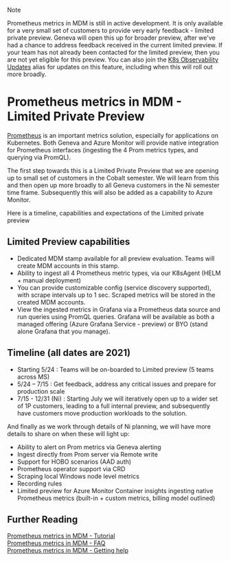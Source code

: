 > [!Note]
> Prometheus metrics in MDM is still in active development. It is only available for a very small set of customers to provide very early feedback - limited private preview. Geneva will open this up for broader preview, after we've had a chance to address feedback received in the current limited preview. If your team has not already been contacted for the limited preview, then you are not yet eligible for this preview. You can also join the [K8s Observability Updates](https://idwebelements/GroupManagement.aspx?Group=K8sObsUpdates&Operation=join) alias for updates on this feature, including when this will roll out more broadly.

# Prometheus metrics in MDM - Limited Private Preview

[Prometheus](https://prometheus.io/docs/introduction/overview/) is an important metrics solution, especially for applications on Kubernetes. Both Geneva and Azure Monitor will provide native integration for Prometheus interfaces (ingesting the 4 Prom metrics types, and querying via PromQL).

The first step towards this is a Limited Private Preview that we are opening up to small set of customers in the Cobalt semester. We will learn from this and then open up more broadly to all Geneva customers in the Ni semester time frame. Subsequently this will also be added as a capability to Azure Monitor.

Here is a timeline, capabilities and expectations of the Limited private preview

## Limited Preview capabilities

* Dedicated MDM stamp available for all preview evaluation. Teams will create MDM accounts in this stamp.
* Ability to ingest all 4 Prometheus metric types, via our K8sAgent (HELM + manual deployment)
* You can provide customizable config (service discovery supported), with scrape intervals up to 1 sec. Scraped metrics will be stored in the created MDM accounts.
* View the ingested metrics in Grafana via a Prometheus data source and run queries using PromQL queries. Grafana will be available as both a managed offering (Azure Grafana Service - preview) or BYO (stand alone Grafana that you manage).

## Timeline (all dates are 2021)

* Starting 5/24 : Teams will be on-boarded to Limited preview (5 teams across MS)
* 5/24 – 7/15 : Get feedback, address any critical issues and prepare for production scale
* 7/15 - 12/31 (Ni) : Starting July we will iteratively open up to a wider set of 1P customers, leading to a full internal preview, and subsequently have customers move production workloads to the solution.

And finally as we work through details of Ni planning, we will have more details to share on when these will light up:

* Ability to alert on Prom metrics via Geneva alerting
* Ingest directly from Prom server via Remote write
* Support for HOBO scenarios (AAD auth)
* Prometheus operator support via CRD
* Scraping local Windows node level metrics
* Recording rules
* Limited preview for Azure Monitor Container insights ingesting native Prometheus metrics (built-in + custom metrics, billing model outlined)

## Further Reading

[Prometheus metrics in MDM - Tutorial](~/metrics/Prometheus/PromMDMTutorial0.md)  
[Prometheus metrics in MDM - FAQ](~/metrics/Prometheus/PromMDMFAQ.md)  
[Prometheus metrics in MDM - Getting help](https://teams.microsoft.com/l/channel/19%3a0ee871c52d1744b0883e2d07f2066df0%40thread.skype/Prometheus%2520metrics%2520in%2520MDM%2520(Limited%2520Preview)?groupId=5658f840-c680-4882-93be-7cc69578f94e&tenantId=72f988bf-86f1-41af-91ab-2d7cd011db47)  
